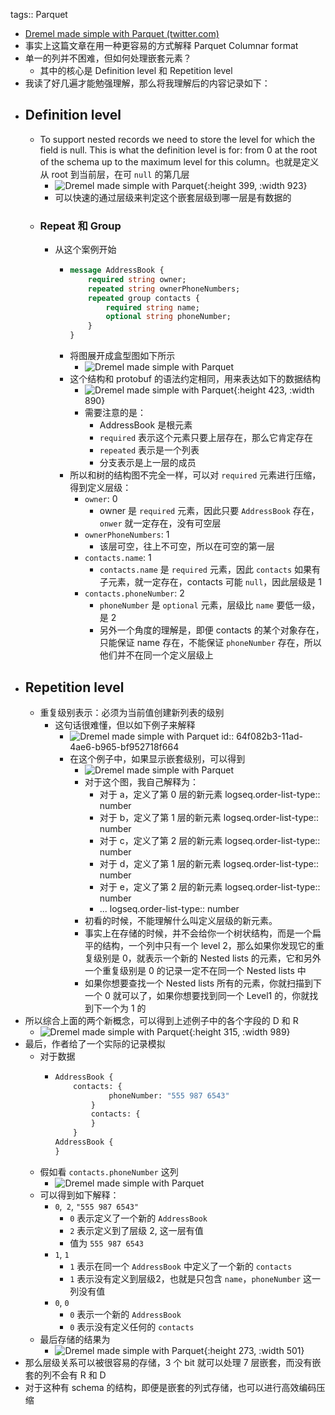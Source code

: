 tags:: Parquet

- [Dremel made simple with Parquet (twitter.com)](https://blog.twitter.com/engineering/en_us/a/2013/dremel-made-simple-with-parquet)
- 事实上这篇文章在用一种更容易的方式解释 Parquet Columnar format
- 单一的列并不困难，但如何处理嵌套元素？
	- 其中的核心是 Definition level 和 Repetition level
- 我读了好几遍才能勉强理解，那么将我理解后的内容记录如下：
- ## Definition level
	- To support nested records we need to store the level for which the field is null. This is what the definition level is for: from 0 at the root of the schema up to the maximum level for this column。也就是定义从 root 到当前层，在可 `null`  的第几层
		- ![Dremel made simple with Parquet](https://cdn.cms-twdigitalassets.com/content/dam/blog-twitter/archive/dremel_made_simplewithparquet103.thumb.1280.1280.png){:height 399, :width 923}
		- 可以快速的通过层级来判定这个嵌套层级到哪一层是有数据的
	- ### Repeat 和 Group
		- 从这个案例开始
			- ``` protobuf
			  message AddressBook {
			      required string owner;
			      repeated string ownerPhoneNumbers;
			      repeated group contacts {
			          required string name;
			          optional string phoneNumber;
			      }
			  }
			  ```
			- 将图展开成盒型图如下所示
				- ![Dremel made simple with Parquet](https://cdn.cms-twdigitalassets.com/content/dam/blog-twitter/archive/dremel_made_simplewithparquet101.thumb.1280.1280.png)
			- 这个结构和 protobuf 的语法约定相同，用来表达如下的数据结构
				- ![Dremel made simple with Parquet](https://cdn.cms-twdigitalassets.com/content/dam/blog-twitter/archive/dremel_made_simplewithparquet100.thumb.1280.1280.png){:height 423, :width 890}
				- 需要注意的是：
					- AddressBook 是根元素
					- `required` 表示这个元素只要上层存在，那么它肯定存在
					- `repeated` 表示是一个列表
					- 分支表示是上一层的成员
			- 所以和树的结构图不完全一样，可以对 `required` 元素进行压缩，得到定义层级：
				- `owner`: 0
					- owner 是 `required` 元素，因此只要 `AddressBook` 存在，`onwer` 就一定存在，没有可空层
				- `ownerPhoneNumbers`: 1
					- 该层可空，往上不可空，所以在可空的第一层
				- `contacts.name`: 1
					- `contacts.name` 是 `required` 元素，因此 `contacts` 如果有子元素，就一定存在，contacts 可能 `null`，因此层级是 1
				- `contacts.phoneNumber`: 2
					- `phoneNumber` 是 `optional` 元素，层级比 `name` 要低一级，是 2
					- 另外一个角度的理解是，即便 contacts 的某个对象存在，只能保证 name 存在，不能保证 `phoneNumber` 存在，所以他们并不在同一个定义层级上
- ## Repetition level
	- 重复级别表示：必须为当前值创建新列表的级别
		- 这句话很难懂，但以如下例子来解释
			- ![Dremel made simple with Parquet](https://cdn.cms-twdigitalassets.com/content/dam/blog-twitter/archive/dremel_made_simplewithparquet105.thumb.1280.1280.png)
			  id:: 64f082b3-11ad-4ae6-b965-bf952718f664
			- 在这个例子中，如果显示嵌套级别，可以得到
				- ![Dremel made simple with Parquet](https://cdn.cms-twdigitalassets.com/content/dam/blog-twitter/archive/dremel_made_simplewithparquet107.thumb.1280.1280.png)
				- 对于这个图，我自己解释为：
					- 对于 a，定义了第 0 层的新元素
					  logseq.order-list-type:: number
					- 对于 b，定义了第 1 层的新元素
					  logseq.order-list-type:: number
					- 对于 c，定义了第 2 层的新元素
					  logseq.order-list-type:: number
					- 对于 d，定义了第 1 层的新元素
					  logseq.order-list-type:: number
					- 对于 e，定义了第 2 层的新元素
					  logseq.order-list-type:: number
					- ...
					  logseq.order-list-type:: number
				- 初看的时候，不能理解什么叫定义层级的新元素。
				- 事实上在存储的时候，并不会给你一个树状结构，而是一个扁平的结构，一个列中只有一个 level 2，那么如果你发现它的重复级别是 0，就表示一个新的 Nested lists 的元素，它和另外一个重复级别是 0 的记录一定不在同一个 Nested lists 中
				- 如果你想要查找一个 Nested lists 所有的元素，你就扫描到下一个 0 就可以了，如果你想要找到同一个 Level1 的，你就找到下一个为 1 的
- 所以综合上面的两个新概念，可以得到上述例子中的各个字段的 D 和 R
	- ![Dremel made simple with Parquet](https://cdn.cms-twdigitalassets.com/content/dam/blog-twitter/archive/dremel_made_simplewithparquet108.thumb.1280.1280.png){:height 315, :width 989}
- 最后，作者给了一个实际的记录模拟
	- 对于数据
		- ``` protobuf
		  AddressBook {
		      contacts: {
		              phoneNumber: "555 987 6543"
		          }
		          contacts: {
		          }
		      }
		  AddressBook {
		  }
		  ```
	- 假如看 `contacts.phoneNumber` 这列
		- ![Dremel made simple with Parquet](https://cdn.cms-twdigitalassets.com/content/dam/blog-twitter/archive/dremel_made_simplewithparquet109.thumb.1280.1280.png)
	- 可以得到如下解释：
		- `0`,` 2`, `"555 987 6543"`
			- `0` 表示定义了一个新的 `AddressBook`
			- `2` 表示定义到了层级 2, 这一层有值
			- 值为 `555 987 6543`
		- `1`, `1`
			- `1` 表示在同一个 `AddressBook` 中定义了一个新的 `contacts`
			- `1` 表示没有定义到层级2，也就是只包含 `name`，`phoneNumber` 这一列没有值
		- `0`, `0`
			- `0` 表示一个新的 `AddressBook`
			- `0` 表示没有定义任何的 `contacts`
	- 最后存储的结果为
		- ![Dremel made simple with Parquet](https://cdn.cms-twdigitalassets.com/content/dam/blog-twitter/archive/dremel_made_simplewithparquet110.thumb.1280.1280.png){:height 273, :width 501}
- 那么层级关系可以被很容易的存储，3 个 bit 就可以处理 7 层嵌套，而没有嵌套的列不会有 R 和 D
- 对于这种有 schema 的结构，即便是嵌套的列式存储，也可以进行高效编码压缩